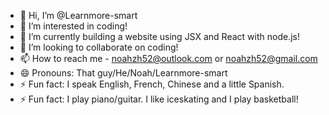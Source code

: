 - 👋 Hi, I’m @Learnmore-smart
- 👀 I’m interested in coding!
- 🌱 I’m currently building a website using JSX and React with node.js!
- 💞️ I’m looking to collaborate on coding!
- 📫 How to reach me - noahzh52@outlook.com or noahzh52@gmail.com
- 😄 Pronouns: That guy/He/Noah/Learnmore-smart
- ⚡ Fun fact: I speak English, French, Chinese and a little Spanish.
- ⚡ Fun fact: I play piano/guitar. I like iceskating and I play basketball!

<!---
Learnmore-smart/Learnmore-smart is a ✨ special ✨ repository because its `README.md` (this file) appears on your GitHub profile.
You can click the Preview link to take a look at your changes.
--->
